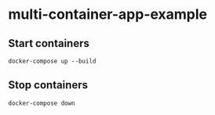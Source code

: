 # multi-container-app-example

## Start containers
```
docker-compose up --build
```

## Stop containers
```
docker-compose down
```
